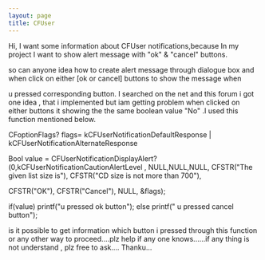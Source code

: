 ```yaml
---
layout: page
title: CFUser
---
```


Hi, I want some information about CFUser notifications,because In my project I want to show alert message with "ok" & "cancel" buttons.

so can anyone idea how to create alert message through dialogue box and when click on either [ok or cancel] buttons to show the message when

u pressed corresponding button. I searched on the net and this forum i got one idea , that i implemented but iam getting problem when clicked on either buttons it showing the the same boolean value "No" .I used this function mentioned below.

CFoptionFlags? flags= kCFUserNotificationDefaultResponse | kCFUserNotificationAlternateResponse

Bool value = CFUserNotificationDisplayAlert?(0,kCFUserNotificationCautionAlertLevel , NULL,NULL,NULL, CFSTR("The given list size is"), CFSTR("CD size is not more than 700"),

CFSTR("OK"), CFSTR("Cancel"), NULL, &flags);

if(value) printf("u pressed ok button"); else printf(" u pressed cancel button");

is it possible to get information which button i pressed through this function or any other way to proceed....plz help if any one knows......if any thing is not understand , plz free to ask.... Thanku...

